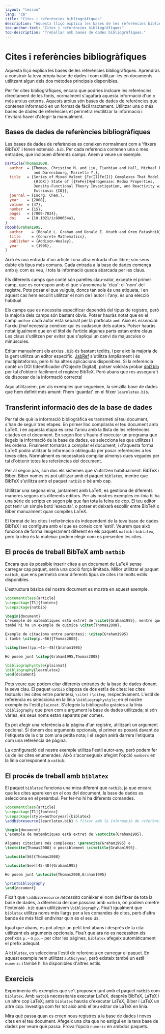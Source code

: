 ```yaml
---
layout: "lesson"
lang: "ca"
title: "Cites i referències bibliogràfiques"
description: "Aquesta lliçó explica les bases de les referències bibliogràfiques. Aprendràs a construir la teva pròpia base de dades i com utilitzar-les en documents utilitzant algun dels dos mètodes principals disponibles."
toc-anchor-text: "Cites i referències bibliogràfiques"
toc-description: "Treballar amb bases de dades bibliogràfiques."
---
```


# Cites i referències bibliogràfiques

<script>
runlatex.preincludes = {
 "pre1": {
    "pre0": "learnlatex.bib"
   },
 "pre2": {
    "pre0": "learnlatex.bib"
   }
}
</script>

<span
  class="summary">Aquesta lliçó explica les bases de les referències bibliogràfiques. Aprendràs a construir la teva pròpia base de dades i com utilitzar-les en documents utilitzant algun dels dos mètodes principals disponibles.</span>

Per fer cites bibliogràfiques, encara que podries incloure les referències directament de les fonts, normalment s'agafarà aquesta informació d'un o més arxius externs. Aquests arxius són bases de dades de referències que contenen informació en un format de fàcil tractament. Utilitzar una o més bases de dades de referències et permetrà reutilitzar la informació i t'evitarà haver d'afegir-la manualment.

## Bases de dades de referències bibliogràfiques

Les bases de dades de referències es coneixen normalment com a 'fitxers BibTeX' i tenen extensió `.bib`. Per cada referència contenen una o més entrades, que inclouen diferents camps. Anem a veure un exemple.

<!-- {% raw %} -->
```bibtex
@article{Thomas2008,
  author  = {Thomas, Christine M. and Liu, Tianbiao and Hall, Michael B.
             and Darensbourg, Marcetta Y.},
  title   = {Series of Mixed Valent {Fe(II)Fe(I)} Complexes That Model the
             {H(OX)} State of [{FeFe}]Hydrogenase: Redox Properties,
             Density-Functional Theory Investigation, and Reactivity with
             Extrinsic {CO}},
  journal = {Inorg. Chem.},
  year    = {2008},
  volume  = {47},
  number  = {15},
  pages   = {7009-7024},
  doi     = {10.1021/ic800654a},
}
@book{Graham1995,
  author    = {Ronald L. Graham and Donald E. Knuth and Oren Patashnik},
  title     = {Concrete Mathematics},
  publisher = {Addison-Wesley},
  year      = {1995},
}
```
<!-- {% endraw %} -->


Això és una entrada d'un article i una altra entrada d'un llibre; són sens dubte els tipus més comuns. Cada entrada a la base de dades comença amb `@`, com es veu, i tota la informació queda abarcada per les claus.

Els diferents camps que conté són parelles clau-valor, excepte el primer camp, que es correspon amb el que s'anomena la 'clau': el 'nom' del registre. Pots posar el que vulguis, doncs tan sols és una etiqueta, i en aquest cas hem escollit utilitzar el nom de l'autor i l'any: és una elecció habitual.

Els camps que es necessita especificar dependrà del tipus de registre, però la majoria dels camps són bastant obvis. Potser hauràs notat que en el camp `author` cada autor està 
separat per la partícula `and`. Això és _essencial_: l'arxiu _final_ necessita conèixer qui és cadascun dels autors. Potser hauràs notat igualment que en el títol de l'article algunes parts estan entre claus. Les claus s'utilitzen per evitar que s'apliqui un canvi de majúscules o minúscules.

Editar manualment els arxius `.bib` és bastant tediós, i per això la majoria de la gent utilitza un editor específic. [JabRef](https://www.jabref.org) s'utilitza àmpliament i és multiplataforma, però hi ha altres aplicacions disponibles. Si la referència conté un DOI (Identificador d'Objecte Digital), potser voldràs probar [doi2bib](https://doi2bib.org) per tal d'obtenir fàcilment el registre BibTeX. Però abans que res assegura't de disposar de la informació correcta!

Aquí utilitzarem, per als exemples que segueixen, la senzilla base de dades que hem definit més amunt: l'hem 'guardat' en el fitxer `learnlatex.bib`.

## Transferint informació des de la base de dades

Per tal de què la informació bibliogràfica es transmeti al teu document, s'han de seguir tres etapes. En primer lloc compilaràs el teu document amb LaTeX, i en aquesta etapa es crea l'arxiu amb la llista de les referències citades en el document. En segon lloc s'haurà d'executar un programa que llegeix la informació de la base de dades, es selecciona les que utilitzes i les ordena. Finalment tornaràs a compilar el document, i d'aquesta forma LaTeX podrà utilitzar la informació obtinguda per posar referències a les teves cites. Normalment es necessitarà compilar almenys dues vegades per tal d'obtenir totes les referències del document.

Per al segon pas, són dos els sistemes que s'utilitzen habitualment: BibTeX i Biber. Biber només es pot utilitzar amb el paquet `biblatex`, mentre que BibTeX s'utilitza amb el paquet `natbib` o bé amb cap.

Utilitzar una segona eina, juntament amb LaTeX, es gestiona de diferents maneres segons els diferents editors. Per als nostres exemples en línia hi ha una sèrie de scripts en segon pla que fan tota la feina de cop. El teu editor pot tenir un simple botó 'executa', o potser et deixarà escollir entre BibTeX o Biber manualment quan compiles LaTeX.

El format de les cites i referències és independent de la teva base de dades BibTeX i es configura amb el que es coneix com 'estil'. Veurem que això funciona de forma lleugerament diferent en els paquets `natbib` i `biblatex`, però la idea és la mateixa: podem elegir com es presenten les cites.

## El procés de treball BibTeX amb `natbib`

Encara que és possible inserir cites a un document de LaTeX sense carregar cap paquet, seria una opció força limitada. Millor utilitzar el paquet `natbib`, que ens permetrà crear diferents tipus de cites i té molts estils disponibles.

L'estructura bàsica del nostre document es mostra en aquest exemple.

```latex
\documentclass{article}
\usepackage[T1]{fontenc}
\usepackage{natbib}

\begin{document}
L'exemple de matemàtiques està extret de \citet{Graham1995}, mentre que
també hi ha un exemple de química \citet{Thomas2008}.

Exemple de citacions entre parèntesi: \citep{Graham1995}
i també \citep[p.~56]{Thomas2008}.

\citep[See][pp.~45--48]{Graham1995}

Ho posem junt \citep{Graham1995,Thomas2008}

\bibliographystyle{plainnat}
\bibliography{learnlatex}
\end{document}
```

Pots veure que podem citar diferents entrades de la base de dades donant la seva clau. El paquet `natbib` disposa de dos estils de cites: les cites textuals i les cites entre parèntesi, `\citet` i `\citep`, respectivament. L'estil de referència es selecciona en la línia `\bibliographystyle`; en el nostre exemple és l'estil `plainnat`. S'afegeix la bibliografia gràcies a la línia `\bibliography` que pren com a argument la base de dades utilitzada; si són vàries, els seus noms estan separats per comes.

Es pot afegir una referència a la pàgina d'un registre, utilitzant un argument opcional. Si donem dos arguments opcionals, el primer es posarà davant de l'etiqueta de la cita com una petita nota; i el segon anirà darrera l'etiqueta com una referència de pàgina.

La configuració del nostre exemple utilitza l'estil autor-any, però podem fer ús de les cites enumerades. Això s'aconsegueix afegint l'opció `numbers` en la línia corresponent a `natbib`.

## El procés de treball amb `biblatex`

El paquet `biblatex` funciona una mica diferent que `natbib`, ja que encara que les cites apareixen en el cos del document, la base de dades es selecciona en el preàmbul. Per fer-ho hi ha diferents comandes.

```latex
\documentclass{article}
\usepackage[T1]{fontenc}
\usepackage[style=authoryear]{biblatex}
\addbibresource{learnlatex.bib} % fitxer amb la informació de referència

\begin{document}
L'exemple de matemàtiques està extret de \autocite{Graham1995}.

Algunes citacions més complexes: \parencite{Graham1995} o
\textcite{Thomas2008} o possiblement \citetitle{Graham1995}.

\autocite[56]{Thomas2008}

\autocite[See][45-48]{Graham1995}

Ho posem junt \autocite{Thomas2008,Graham1995}

\printbibliography
\end{document}
```

Fixa't que `\addbibresource` _necessita_ conèixer el nom del fitxer de tota la base de dades, a diferència del que passava amb `natbib`, on podíem ometre l'extensió `.bib` quan utilitzàvem `\bibliography`. Fixa't igualment que `biblatex` utilitza noms més llargs per a les comandes de cites, però d'altra banda és més fàcil endivinar quin és el seu ús.

Igual que abans, es pot afegir un petit text abans i després de la cita utilitzant els arguments opcionals. Fixa't que ara no es necessiten els prefixos `p.~` o `pp.~` per citar les pàgines, `biblatex` afegeix automàticament el prefix adequat.

A `biblatex`, es selecciona l'estil de referència en carregar el paquet. En aquest exemple hem utilitzat `authoryear`, però existeix també un estil `numeric` i també hi ha disponibles d'altres estils.

## Exercicis

Experimenta els exemples que se't proposen tant amb el paquet `natbib` com `biblatex`. Amb `natbib` necessitaràs executar LaTeX, després BibTeX, LaTeX i un altre cop LaTeX; amb `biblatex` hauràs d'executar LaTeX, Biber i LaTeX un altre cop. Investiga com fer tot això amb el teu editor de LaTeX en línia.

Mira què passa quan es creen nous registres a la base de dades i noves cites en el teu document. Afegeix una cita que no estigui en la teva base de dades per veure què passa.
Prova l'opció `numeric` en ambdós paquets.
